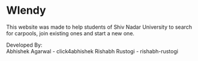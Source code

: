 # Wlendy

This website was made to help students of Shiv Nadar University to search for carpools, join existing ones and start a new one.

 Developed By: <br />
 Abhishek Agarwal - click4abhishek
 Rishabh Rustogi  - rishabh-rustogi

